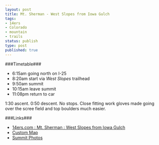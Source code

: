 ```yaml
---
layout: post
title: Mt. Sherman - West Slopes from Iowa Gulch
tags:
- 14ers
- Colorado
- mountain
- trails
status: publish
type: post
published: true
---
```

###Timetable###
- 6:15am going north on I-25
- 8:20am start via _West Slopes_ trailhead
- 9:50am summit
- 10:15am leave summit
- 11:08pm return to car

1:30 ascent. 0:50 descent.
No stops.
Close fitting work gloves made going over the scree field and top boulders much easier.

###Links###
- [14ers.com : Mt. Sherman : West Slopes from Iowa Gulch](http://www.14ers.com/routemain.php?route=sher2&peak=Mt.+Sherman)
- [Custom Map](https://www.google.com/maps/ms?msid=201743294288417288391.0004e1e9c305618885ee1&msa=0&ll=39.222828,-106.178999&spn=0.009625,0.021136)
- [Summit Photos](https://www.dropbox.com/sc/wxhyjdt7860fy9n/ecQN5HYEb8)
